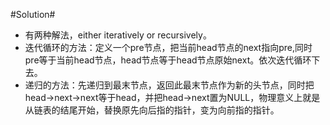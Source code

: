 #Solution#

*   有两种解法，either iteratively or recursively。
*   迭代循环的方法：定义一个pre节点，把当前head节点的next指向pre,同时pre等于当前head节点，head节点等于head节点原始next。依次迭代循环下去。
*   递归的方法：先递归到最末节点，返回此最末节点作为新的头节点，同时把head->next->next等于head，并把head->next置为NULL，物理意义上就是从链表的结尾开始，替换原先向后指的指针，变为向前指的指针。